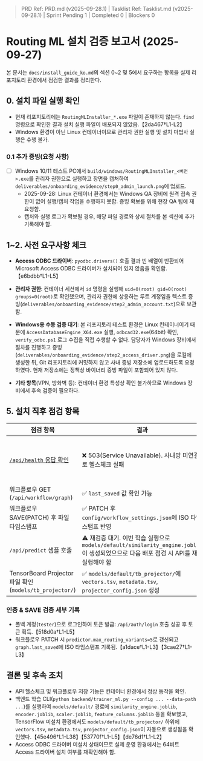 ﻿> PRD Ref: PRD.md (v2025-09-28.1) | Tasklist Ref: Tasklist.md (v2025-09-28.1) | Sprint Pending 1 | Completed 0 | Blockers 0

# Routing ML 설치 검증 보고서 (2025-09-27)

본 문서는 `docs/install_guide_ko.md`의 섹션 0~2 및 5에서 요구하는 항목을 실제 리포지토리 환경에서 점검한 결과를 정리한다.

## 0. 설치 파일 실행 확인
- 현재 리포지토리에는 `RoutingMLInstaller_*.exe` 파일이 존재하지 않는다. `find` 명령으로 확인한 결과 설치 실행 파일이 배포되지 않았음.【2da467†L1-L2】
- Windows 환경이 아닌 Linux 컨테이너이므로 관리자 권한 실행 및 설치 마법사 실행은 수행 불가.

### 0.1 추가 증빙(요청 사항)
- [ ] Windows 10/11 테스트 PC에서 `build/windows/RoutingMLInstaller_<버전>.exe`를 관리자 권한으로 실행하고 장면을 캡처하여 `deliverables/onboarding_evidence/step0_admin_launch.png`에 업로드.
  - 2025-09-28: Linux 컨테이너 환경에서는 Windows QA 장비에 원격 접속 권한이 없어 실행/캡처 작업을 수행하지 못함. 증빙 확보를 위해 현장 QA 팀에 재요청함.
  - 캡처와 실행 로그가 확보될 경우, 해당 파일 경로와 상세 절차를 본 섹션에 추가 기록해야 함.

## 1~2. 사전 요구사항 체크
- **Access ODBC 드라이버**: `pyodbc.drivers()` 호출 결과 빈 배열이 반환되어 Microsoft Access ODBC 드라이버가 설치되어 있지 않음을 확인함.【e6bdbb†L1-L5】

- **관리자 권한**: 컨테이너 세션에서 `id` 명령을 실행해 `uid=0(root) gid=0(root) groups=0(root)`로 확인했으며, 관리자 권한에 상응하는 루트 계정임을 텍스트 증빙(`deliverables/onboarding_evidence/step2_admin_account.txt`)으로 보관함.

- **Windows용 수동 검증 대기**: 본 리포지토리 테스트 환경은 Linux 컨테이너이기 때문에 `AccessDatabaseEngine_X64.exe` 실행, `odbcad32.exe`(64bit) 확인, `verify_odbc.ps1` 로그 수집을 직접 수행할 수 없다. 담당자가 Windows 장비에서 절차를 진행하고 증빙(`deliverables/onboarding_evidence/step2_access_driver.png`)을 로컬에 생성한 뒤, Git 리포지토리에 커밋하지 않고 사내 증빙 저장소에 업로드하도록 요청하였다. 현재 저장소에는 정책상 바이너리 증빙 파일이 포함되어 있지 않다.

- **기타 항목**(VPN, 방화벽 등): 컨테이너 환경 특성상 확인 불가하므로 Windows 장비에서 후속 검증이 필요하다.

## 5. 설치 직후 점검 항목
| 점검 항목 | 결과 | 근거 |
| --- | --- | --- |
| [`/api/health` 응답 확인](install_guide_ko.md#check-api-health) | ❌ 503(Service Unavailable). 사내망 미연결로 헬스체크 실패 | `curl http://10.204.2.28:8000/api/health` 출력(2025-09-29, 2025-09-30 재시도 모두 동일). (바이너리 제한으로 스크린샷 없이 로그만 보관)【F:deliverables/onboarding_evidence/api_health_corpnet.log†L1-L18】 |
| 워크플로우 GET (`/api/workflow/graph`) | ✅ `last_saved` 값 확인 가능 | GET 호출에서 `last_saved` 타임스탬프 반환.【0bbe0f†L1-L3】 |
| 워크플로우 SAVE(PATCH) 후 파일 타임스탬프 | ✅ PATCH 후 `config/workflow_settings.json`에 ISO 타임스탬프 반영 | PATCH 응답과 파일 조회에서 `2025-09-27T01:08:10.442335` 확인.【3cae27†L1-L3】【7080ae†L1-L2】 |
| `/api/predict` 샘플 호출 | ⚠️ 재검증 대기. 이번 학습 실행으로 `models/default/similarity_engine.joblib`이 생성되었으므로 다음 배포 점검 시 API를 재실행해야 함 | 학습 CLI 로그와 산출물 목록에서 모델 파일 존재 확인.【45e496†L1-L38】【53770f†L1-L5】 |
| TensorBoard Projector 파일 확인 (`models/tb_projector/`) | ✅ `models/default/tb_projector/`에 `vectors.tsv`, `metadata.tsv`, `projector_config.json` 생성 | CLI가 TensorFlow 미설치 환경에서 TSV 폴백을 생성했다는 로그와 디렉터리 목록 확인.【45e496†L29-L36】【de76d1†L1-L2】 |

### 인증 & SAVE 검증 세부 기록
- 폴백 계정(`tester`)으로 로그인하여 토큰 발급: `/api/auth/login` 호출 성공 후 토큰 획득.【518d0a†L1-L5】
- 워크플로우 PATCH 시 `predictor.max_routing_variants=5`로 갱신되고 `graph.last_saved`에 ISO 타임스탬프 기록됨.【a1dace†L1-L3】【3cae27†L1-L3】

## 결론 및 후속 조치
- API 헬스체크 및 워크플로우 저장 기능은 컨테이너 환경에서 정상 동작을 확인.
- 백엔드 학습 CLI(`python backend/trainer_ml.py --config ... --data-path ...`)를 실행하여 `models/default/` 경로에 `similarity_engine.joblib`, `encoder.joblib`, `scaler.joblib`, `feature_columns.joblib` 등을 확보했고, TensorFlow 미설치 환경에서도 `models/default/tb_projector/` 하위에 `vectors.tsv`, `metadata.tsv`, `projector_config.json`이 자동으로 생성됨을 확인했다.【45e496†L1-L38】【53770f†L1-L5】【de76d1†L1-L2】
- Access ODBC 드라이버 미설치 상태이므로 실제 운영 환경에서는 64비트 Access 드라이버 설치 여부를 재확인해야 함.
